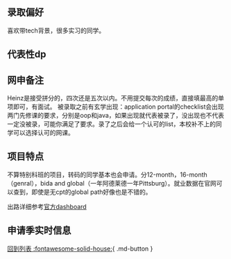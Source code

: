 ## 录取偏好
喜欢带tech背景，很多实习的同学。
## 代表性dp

## 网申备注
Heinz是接受拼分的，四次还是五次以内。不用提交每次的成绩，直接填最高的单项即可，有面试。
被录取之前有玄学出现：application portal的checklist会出现两门先修课的要求，分别是oop和java，如果出现就代表被录了，没出现也不代表一定没被录，可能你满足了要求。录了之后会给一个认可的list，本校补不上的同学可以选择认可的网课。

## 项目特点
不算特别科班的项目，转码的同学基本也会申请。分12-month，16-month（genral），bida and global（一年阿德莱德一年Pittsburg）。就业数据在官网可以查到，即使是无cpt的global path好像也是不错的。

出路详细参考[官方dashboard](https://www.cmu.edu/career/outcomes/post-grad-dashboard.html)

## 申请季实时信息

[回到列表 :fontawesome-solid-house:](选校梯度.md){ .md-button }
